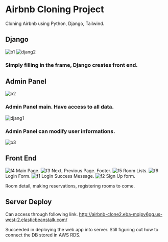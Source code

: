 # Airbnb Cloning Project

Cloning Airbnb using Python, Django, Tailwind.


## Django
![b1](https://github.com/Tonyk0901/airbnb-clone2/blob/master/githubphoto/b1.png)
![djang2](https://github.com/Tonyk0901/airbnb-clone2/blob/master/githubphoto/djang2.png)
### Simply filling in the frame, Django creates front end.

## Admin Panel
![b2](https://github.com/Tonyk0901/airbnb-clone2/blob/master/githubphoto/b2.png)
### Admin Panel main. Have access to all data.
![djang1](https://github.com/Tonyk0901/airbnb-clone2/blob/master/githubphoto/djang1.png)
### Admin Panel can modify user informations.
![b3](https://github.com/Tonyk0901/airbnb-clone2/blob/master/githubphoto/b3.png)


## Front End
![f4](https://github.com/Tonyk0901/airbnb-clone2/blob/master/githubphoto/f4.png)
Main Page.
![f3](https://github.com/Tonyk0901/airbnb-clone2/blob/master/githubphoto/f3.png)
Next, Previous Page. Footer.
![f5](https://github.com/Tonyk0901/airbnb-clone2/blob/master/githubphoto/f5.png)
Room Lists.
![f6](https://github.com/Tonyk0901/airbnb-clone2/blob/master/githubphoto/f6.png)
Login Form.
![f1](https://github.com/Tonyk0901/airbnb-clone2/blob/master/githubphoto/f1.png)
Login Success Message.
![f2](https://github.com/Tonyk0901/airbnb-clone2/blob/master/githubphoto/f2.png)
Sign Up form.

Room detail, making reservations, registering rooms to come.

## Server Deploy
Can access through following link.
http://airbnb-clone2.eba-mqipv6pg.us-west-2.elasticbeanstalk.com/

Succeeded in deploying the web app into server.
Still figuring out how to connect the DB stored in AWS RDS.

